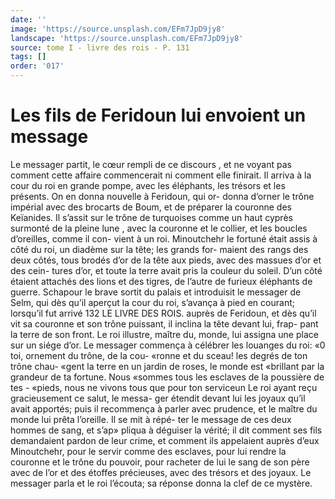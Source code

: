 ```yaml
---
date: ''
image: 'https://source.unsplash.com/EFm7JpD9jy8'
landscape: 'https://source.unsplash.com/EFm7JpD9jy8'
source: tome I - livre des rois - P. 131
tags: []
order: '017'
---
```


# Les fils de Feridoun lui envoient un message

Le messager partit, le cœur rempli de ce discours , et ne voyant pas comment cette affaire commencerait ni comment elle finirait. Il arriva à la cour du roi en grande pompe, avec les éléphants, les trésors et les présents. On en donna nouvelle à Feridoun, qui or- donna d’orner le trône impérial avec des brocarts de
Boum, et de préparer la couronne des Keïanides. Il s’assit sur le trône de turquoises comme un haut cyprès surmonté de la pleine lune , avec la couronne
et le collier, et les boucles d’oreilles, comme il con- vient à un roi. Minoutchehr le fortuné était assis à
côté du roi, un diadème sur la tête; les grands for-
maient des rangs des deux côtés, tous brodés d’or de
la tête aux pieds, avec des massues d’or et des cein- tures d’or, et toute la terre avait pris la couleur du soleil. D’un côté étaient attachés des lions et des
tigres, de l’autre de furieux éléphants de guerre. Schapour le brave sortit du palais et introduisit le messager de Selm, qui dès qu’il aperçut la cour du
roi, s’avança à pied en courant; lorsqu’il fut arrivé
132 LE LIVRE DES ROIS.
auprès de Feridoun, et dès qu’il vit sa couronne et
son trône puissant, il inclina la tête devant lui, frap-
pant la terre de son front. Le roi illustre, maître du, monde, lui assigna une place sur un siége d’or.
Le messager commença à célébrer les louanges
du roi: «0 toi, ornement du trône, de la cou- «ronne et du sceau! les degrés de ton trône chau- «gent la terre en un jardin de roses, le monde est «brillant par la grandeur de ta fortune. Nous «sommes tous les esclaves de la poussière de tes - «pieds, nous ne vivons tous que pour ton serviceun Le roi ayant reçu gracieusement ce salut, le messa- ger étendit devant lui les joyaux qu’il avait apportés;
puis il recommença à parler avec prudence, et le maître du monde lui prêta l’oreille. Il se mit à répé-
ter le message de ces deux hommes de sang, et s’ap»
pliqua à déguiser la vérité; il dit comment ses fils
demandaient pardon de leur crime, et comment ils appelaient auprès d’eux Minoutchehr, pour le servir comme des esclaves, pour lui rendre la couronne et le trône du pouvoir, pour racheter de lui le sang de son père avec de l’or et des étoffes précieuses,
avec des trésors et des joyaux. Le messager parla et le roi l’écouta; sa réponse donna la clef de ce mystère.
